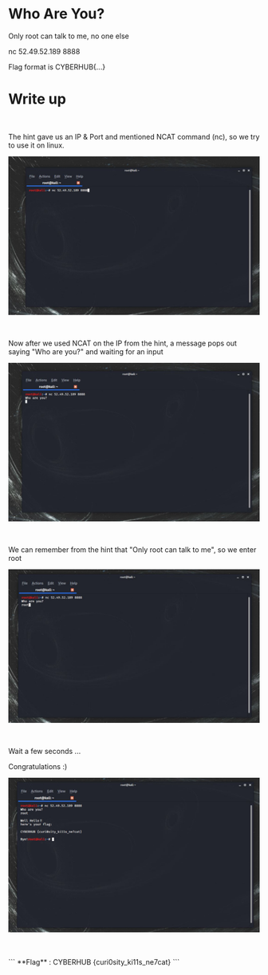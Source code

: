 # Who Are You?

Only root can talk to me, no one else

nc 52.49.52.189 8888

Flag format is CYBERHUB{...}

# Write up
<br />

The hint gave us an IP & Port and mentioned NCAT command (nc), so we try to use it on linux.

![source](1.JPG)

<br />

Now after we used NCAT on the IP from the hint, a message pops out saying "Who are you?" and waiting for an input

![php](2.JPG)

<br />

We can remember from the hint that "Only root can talk to me", so we enter root

![source](3.JPG)

<br />

Wait a few seconds ...

Congratulations :)

![flag](4.JPG)

<br />
<br />
```
**Flag** :  CYBERHUB {curi0sity_ki11s_ne7cat}
```
